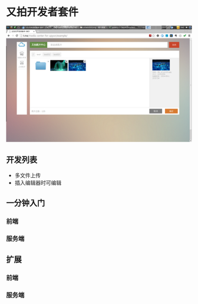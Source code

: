 # 又拍开发者套件

![示例图](./screenshot.png)

## 开发列表

- 多文件上传
- 插入编辑器时可编辑


## 一分钟入门

### 前端

### 服务端


## 扩展

### 前端

### 服务端
